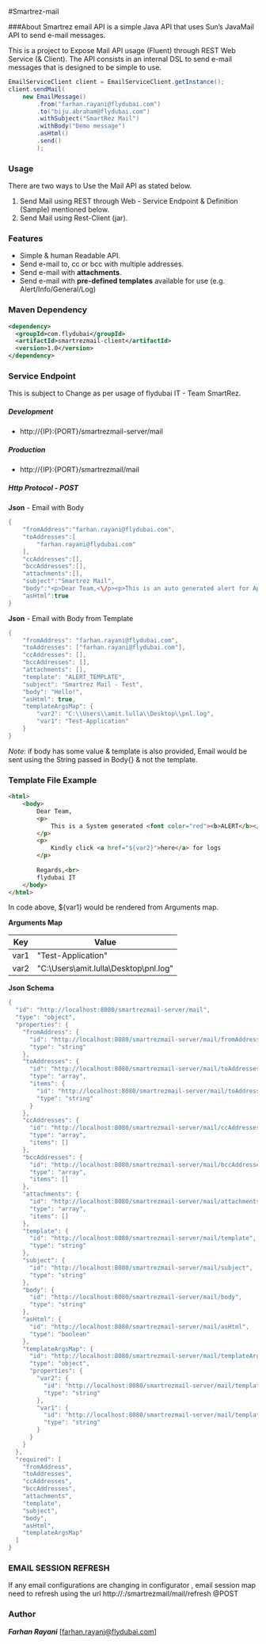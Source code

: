 #Smartrez-mail

###About
Smartrez email API is a simple Java API that uses Sun’s JavaMail API to send e-mail messages.

This is a project to Expose Mail API usage (Fluent) through REST Web Service (& Client). The API consists in an internal DSL to send e-mail messages that is designed to be simple to use.

```java
EmailServiceClient client = EmailServiceClient.getInstance();
client.sendMail(
	new EmailMessage()
	    .from("farhan.rayani@flydubai.com")
	    .to("biju.abraham@flydubai.com")
	    .withSubject("SmartRez Mail")
	    .withBody("Demo message")
	    .asHtml()
	    .send()
	    );
```
### Usage

There are two ways to Use the Mail API as stated below.
 1. Send Mail using REST through Web - Service Endpoint & Definition (Sample) mentioned below.
 2. Send Mail using Rest-Client (jar).

### Features
-   Simple & human Readable API.
-   Send e-mail to, cc or bcc with multiple addresses.
-   Send e-mail with **attachments**.
-   Send e-mail with **pre-defined templates** available for use (e.g. Alert/Info/General/Log)

### Maven Dependency
```xml
<dependency>
  <groupId>com.flydubai</groupId>
  <artifactId>smartrezmail-client</artifactId>
  <version>1.0</version>
</dependency>
```

### Service Endpoint

This is subject to Change as per usage of flydubai IT - Team SmartRez.

##### Development
*   http://{IP}:{PORT}/smartrezmail-server/mail

##### Production
*   http://{IP}:{PORT}/smartrezmail/mail

##### Http Protocol - **POST**
**Json** - Email with Body
```java
{  
    "fromAddress":"farhan.rayani@flydubai.com",
    "toAddresses":[  
        "farhan.rayani@flydubai.com"
    ],
    "ccAddresses":[],
    "bccAddresses":[],
    "attachments":[],
    "subject":"Smartrez Mail",
    "body":"<p>Dear Team,<\/p><p>This is an auto generated alert for Application {app}.<\/p><p>Click <ahref='path_to_file'>here<\/a> to view the logs<\/p><p>Regards,<\/p><p>flydubai IT (SmartRez)<\/p>",
    "asHtml":true
}
```

**Json** - Email with Body from Template
```java
{
	"fromAddress": "farhan.rayani@flydubai.com",
	"toAddresses": ["farhan.rayani@flydubai.com"],
	"ccAddresses": [],
	"bccAddresses": [],
	"attachments": [],
	"template": "ALERT_TEMPLATE",
	"subject": "Smartrez Mail - Test",
	"body": "Hello!",
	"asHtml": true,
	"templateArgsMap": {
		"var2": "C:\\Users\\amit.lulla\\Desktop\\pnl.log",
		"var1": "Test-Application"
	}
}
```
_Note_: if body has some value & template is also provided, Email would be sent using the String passed in Body{} & not the template.

### Template File Example
```html
<html>
    <body>
        Dear Team,
        <p>
            This is a System generated <font color="red"><b>ALERT</b></font> for application <font color="red">${var1}</font>
        </p>
        <p>
			Kindly click <a href="${var2}">here</a> for logs
		</p>
		
		Regards,<br>
		flydubai IT
    </body>
</html>
```
In code above, ${var1} would be rendered from Arguments map.

**Arguments Map**

| Key        	| Value						|
| ------------- | -------------					|
| var1		| "Test-Application" 				|
| var2		| "C:\\Users\\amit.lulla\\Desktop\\pnl.log"	|

**Json Schema**
```java
{
  "id": "http://localhost:8080/smartrezmail-server/mail",
  "type": "object",
  "properties": {
    "fromAddress": {
      "id": "http://localhost:8080/smartrezmail-server/mail/fromAddress",
      "type": "string"
    },
    "toAddresses": {
      "id": "http://localhost:8080/smartrezmail-server/mail/toAddresses",
      "type": "array",
      "items": {
        "id": "http://localhost:8080/smartrezmail-server/mail/toAddresses/0",
        "type": "string"
      }
    },
    "ccAddresses": {
      "id": "http://localhost:8080/smartrezmail-server/mail/ccAddresses",
      "type": "array",
      "items": []
    },
    "bccAddresses": {
      "id": "http://localhost:8080/smartrezmail-server/mail/bccAddresses",
      "type": "array",
      "items": []
    },
    "attachments": {
      "id": "http://localhost:8080/smartrezmail-server/mail/attachments",
      "type": "array",
      "items": []
    },
    "template": {
      "id": "http://localhost:8080/smartrezmail-server/mail/template",
      "type": "string"
    },
    "subject": {
      "id": "http://localhost:8080/smartrezmail-server/mail/subject",
      "type": "string"
    },
    "body": {
      "id": "http://localhost:8080/smartrezmail-server/mail/body",
      "type": "string"
    },
    "asHtml": {
      "id": "http://localhost:8080/smartrezmail-server/mail/asHtml",
      "type": "boolean"
    },
    "templateArgsMap": {
      "id": "http://localhost:8080/smartrezmail-server/mail/templateArgsMap",
      "type": "object",
      "properties": {
        "var2": {
          "id": "http://localhost:8080/smartrezmail-server/mail/templateArgsMap/var2",
          "type": "string"
        },
        "var1": {
          "id": "http://localhost:8080/smartrezmail-server/mail/templateArgsMap/var1",
          "type": "string"
        }
      }
    }
  },
  "required": [
    "fromAddress",
    "toAddresses",
    "ccAddresses",
    "bccAddresses",
    "attachments",
    "template",
    "subject",
    "body",
    "asHtml",
    "templateArgsMap"
  ]
}
```
### EMAIL SESSION REFRESH

If any email configurations are changing in configurator , email session map need to refresh using the url
http://<IP>:<port>/smartrezmail/mail/refresh
@POST

### Author
**_Farhan Rayani_** [farhan.rayani@flydubai.com]
